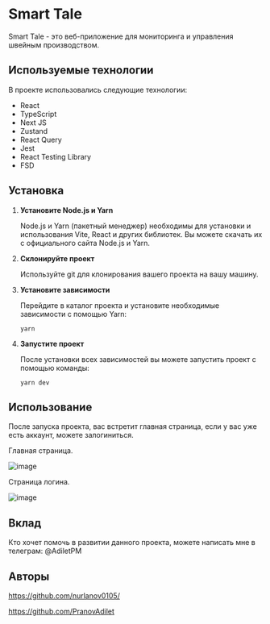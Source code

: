 # Smart Tale

Smart Tale - это веб-приложение для мониторинга и управления швейным производством.

## Используемые технологии

В проекте использовались следующие технологии:

- React
- TypeScript
- Next JS
- Zustand
- React Query
- Jest
- React Testing Library
- FSD


## Установка

1. **Установите Node.js и Yarn**

   Node.js и Yarn (пакетный менеджер) необходимы для установки и использования Vite, React и других библиотек. Вы можете скачать их с официального сайта Node.js и Yarn.


2. **Склонируйте проект**

   Используйте git для клонирования вашего проекта на вашу машину.

3. **Установите зависимости**

   Перейдите в каталог проекта и установите необходимые зависимости с помощью Yarn:

   ```
   yarn
   ```

4. **Запустите проект**

   После установки всех зависимостей вы можете запустить проект с помощью команды:

   ```
   yarn dev
   ```

## Использование

После запуска проекта, вас встретит главная страница, если у вас уже есть аккаунт, можете залогиниться.

Главная страница.

![image](https://github.com/nurlanov0105/smart-tale/assets/126797112/8a817e49-a29e-4168-9cc9-d527e21bc947)


Страница логина.

![image](https://github.com/nurlanov0105/smart-tale/assets/126797112/badf8c23-6f22-4b46-866a-8e78db92017b)


## Вклад

Кто хочет помочь в развитии данного проекта, можете написать мне в телеграм: @AdiletPM

## Авторы

https://github.com/nurlanov0105/

https://github.com/PranovAdilet
